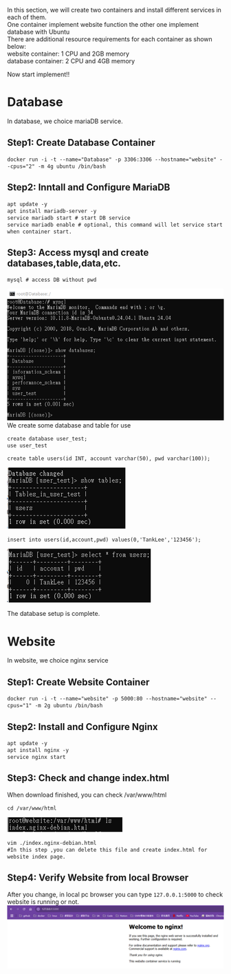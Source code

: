 In this section, we will create two containers and install different services in each of them.<br>
One container implement website function the other one implement database with Ubuntu<br>
There are additional resource requirements for each container as shown below:<br>
website container: 1 CPU and 2GB memory <br>
database container: 2 CPU and 4GB memory <br>

Now start implement!!<br>
# Database 
In database, we choice mariaDB service.
## Step1: Create Database Container
```
docker run -i -t --name="Database" -p 3306:3306 --hostname="website" --cpus="2" -m 4g ubuntu /bin/bash
```
## Step2: Inntall and Configure MariaDB
```
apt update -y
apt install mariadb-server -y
service mariadb start # start DB service 
service mariadb enable # optional, this command will let service start when container start.
```
## Step3: Access mysql and create databases,table,data,etc.
```
mysql # access DB without pwd
```
![mysql](./image/mysql.png)
We create some database and table for use
```
create database user_test;
use user_test
```
```
create table users(id INT, account varchar(50), pwd varchar(100));
```
![show table](./image/show_tables;.png)
```
insert into users(id,account,pwd) values(0,'TankLee','123456');
```
![select * from users](./image/select_from_users_where_1.png)

The database setup is complete.

# Website
In website, we choice nginx service
## Step1: Create Website Container
```
docker run -i -t --name="website" -p 5000:80 --hostname="website" --cpus="1" -m 2g ubuntu /bin/bash
```
## Step2: Install and Configure Nginx
```
apt update -y
apt install nginx -y
service nginx start
```
## Step3: Check and change index.html
When download finished, you can check /var/www/html
```
cd /var/www/html
```
![cd_var_www_html](./image/cd_var_www_html.png)
```
vim ./index.nginx-debian.html
#In this step ,you can delete this file and create index.html for website index page.
```
## Step4: Verify Website from local Browser
After you change, in local pc browser you can type `127.0.0.1:5000` to check website is running or not.
![nginx service browser](./image/broswer_nginx_service.png)


